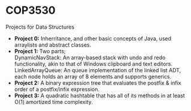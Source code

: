 # COP3530
Projects for Data Structures
+ **Project 0:** Inherritance, and other basic concepts of Java, used arraylists and abstract classes.
+ **Project 1:** Two parts; <br/>
     DynamicNavStack: An array-based stack with undo and redo functionality, akin to that of Windows clipboard and text editors. <br/>
    LinkedArrayQueue: An queue implementation of the linked list ADT, each node holds an array of 8 elements and supports generics.
+ **Project 2:** A binary expression tree that evaluates the postfix & infix order of a postfix/infix expression.
+ **Project 3:** A quadratic hashtable that has all of its methods in at least O(1) amortized time complexity.

